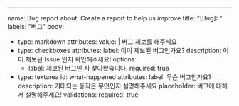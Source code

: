 ---
name: Bug report
about: Create a report to help us improve
title: "[Bug]: "
labels: "버그"
body:
- type: markdown
  attributes:
  value: |
  버그 제보를 해주세요
- type: checkboxes
  attributes:
  label: 이미 제보된 버그인가요?
  description: 이미 제보된 Issue 인지 확인해주세요!
  options:
  - label: 제보된 버그인 지 찾아봤습니다.
    required: true
- type: textarea
    id: what-happened
    attributes:
    label: 무슨 버그인가요?
    description: 기대되는 동작은 무엇인지 설명해주세요
    placeholder: 버그에 대해서 설명해주세요!
    validations:
    required: true
